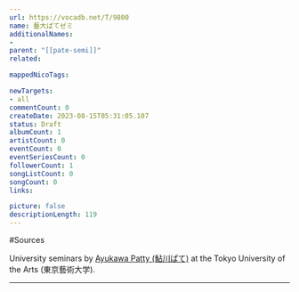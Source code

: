 ```yaml
---
url: https://vocadb.net/T/9800
name: 藝大ぱてゼミ
additionalNames: 
- 
parent: "[[pate-semi]]"
related:

mappedNicoTags:

newTargets:
- all
commentCount: 0
createDate: 2023-08-15T05:31:05.107
status: Draft
albumCount: 1
artistCount: 0
eventCount: 0
eventSeriesCount: 0
followerCount: 1
songListCount: 0
songCount: 0
links: 

picture: false
descriptionLength: 119
---
```


#Sources

University seminars by [Ayukawa Patty (鮎川ぱて)](https://vocadb.net/Ar/3000) at the Tokyo University of the Arts (東京藝術大学).

---


